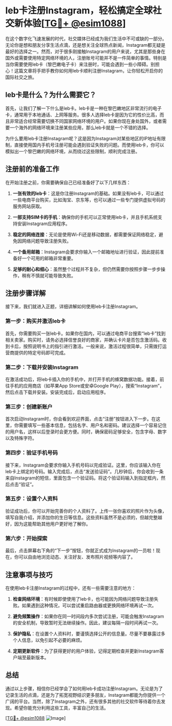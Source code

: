 # leb卡注册Instagram，轻松搞定全球社交新体验[[TG💪+ @esim1088](https://t.me/s/esim1088)]

在这个数字化飞速发展的时代，社交媒体已经成为我们生活中不可或缺的一部分。无论你是想和朋友分享生活点滴，还是想关注全球热点新闻，Instagram都无疑是最好的选择之一。然而，对于很多刚接触Instagram的用户来说，尤其是那些身在国外或需要使用特定网络环境的人，注册账号可能并不是一件简单的事情。特别是当你需要使用leb卡（黎巴嫩电子卡）来注册时，可能会遇到一些小障碍。别担心！这篇文章将手把手教你如何用leb卡顺利注册Instagram，让你轻松开启你的国际社交之旅。

## leb卡是什么？为什么需要它？

首先，让我们了解一下什么是leb卡。leb卡是一种在黎巴嫩地区非常流行的电子卡，通常用于本地通话、上网等服务。很多人选择leb卡是因为它的性价比高，而且非常适合经常需要切换不同国家网络环境的用户。如果你现在身处国外，或者需要一个海外的网络环境来注册某些应用，那么leb卡就是一个不错的选择。

为什么要用leb卡注册Instagram呢？这是因为Instagram对某些地区的IP地址有限制，直接使用国内手机号注册可能会遇到验证失败的问题。而使用leb卡，你可以模拟出一个黎巴嫩的网络环境，从而绕过这些限制，顺利完成注册。

## 注册前的准备工作

在开始注册之前，你需要确保自己已经准备好了以下几样东西：

1. **一张有效的leb卡**：这是你注册Instagram的基础。如果没有leb卡，可以通过一些电商平台购买，比如淘宝、京东等，也可以通过一些专门提供虚拟号码的服务网站获取。

2. **一部支持SIM卡的手机**：确保你的手机可以正常使用leb卡，并且手机系统支持安装Instagram应用程序。

3. **稳定的网络连接**：无论是使用Wi-Fi还是移动数据，都需要保证网络稳定，避免因网络问题导致注册失败。

4. **一个备用邮箱**：Instagram会要求你输入一个邮箱地址进行验证，因此提前准备好一个可用的邮箱非常重要。

5. **足够的耐心和细心**：虽然整个过程并不复杂，但仍然需要你按照步骤一步步操作，稍有不慎就可能导致失败。

## 注册步骤详解

接下来，我们就进入正题，详细讲解如何使用leb卡注册Instagram。

### 第一步：购买并激活leb卡

首先，你需要购买一张leb卡。如果你在国内，可以通过电商平台搜索“leb卡”找到相关卖家。购买时，请务必选择信誉良好的商家，并确认卡片是否包含激活码。收到卡后，按照说明书上的指引进行激活。一般来说，激活过程很简单，只需拨打运营商提供的特定号码即可完成。

### 第二步：下载并安装Instagram

在激活成功后，将leb卡插入你的手机中，并打开手机的蜂窝数据功能。接着，前往手机的应用商店（如苹果App Store或安卓Google Play），搜索“Instagram”，然后点击下载并安装。安装完成后，启动应用程序。

### 第三步：创建新账户

首次启动Instagram时，你会看到欢迎界面，点击“注册”按钮进入下一步。在这里，你需要填写一些基本信息，包括名字、用户名和密码。建议选择一个容易记住的用户名，这样以后登录时会更方便。同时，确保密码足够安全，包含字母、数字以及特殊字符。

### 第四步：验证手机号码

接下来，Instagram会要求你输入手机号码以完成验证。这里，你应该输入你在leb卡上绑定的号码。输入完成后，点击“发送验证码”。几秒钟后，你会收到一条来自Instagram的短信，里面包含一个验证码。将这个验证码输入到指定框内，然后点击“验证”。

### 第五步：设置个人资料

验证成功后，你可以开始完善你的个人资料了。上传一张你喜欢的照片作为头像，填写自我介绍，并添加你的生日等信息。这些资料虽然不是必须的，但越完整越好，因为这能帮助其他用户更好地了解你。

### 第六步：开始探索

最后，点击屏幕右下角的“下一步”按钮，你就正式成为Instagram的一员啦！现在，你可以自由地浏览动态、关注好友、发布照片视频等内容了。

## 注意事项与技巧

在使用leb卡注册Instagram的过程中，还有一些需要注意的地方：

1. **检查网络环境**：有时候即使使用了leb卡，也可能因为网络问题导致注册失败。如果遇到这种情况，可以尝试重启路由器或更换网络环境再试一次。

2. **避免频繁操作**：如果你在同一时间段内多次尝试注册，可能会触发Instagram的安全机制，导致暂时无法继续操作。因此，建议每隔一段时间再试一次。

3. **保护隐私**：在设置个人资料时，要谨慎选择公开的信息量。尽量不要暴露过多个人信息，以免引起不必要的麻烦。

4. **定期更新软件**：为了获得更好的用户体验，记得定期检查并更新Instagram客户端至最新版本。

## 总结

通过以上步骤，相信你已经学会了如何用leb卡成功注册Instagram。无论是为了记录生活的点滴，还是为了拓宽视野结识更多朋友，Instagram都能为你提供一个广阔的平台。当然，除了Instagram之外，还有很多其他的社交软件等待着你去发现。希望你能充分利用这些工具，丰富自己的生活。

[[TG💪+ @esim1088](https://t.me/s/esim1088) ![Image](https://i.postimg.cc/4NQfJmqS/Snipaste-2025-05-13-00-14-12.png)]
